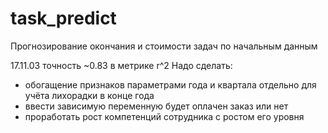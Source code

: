 # task_predict
Прогнозирование окончания и стоимости задач по начальным данным


17.11.03 точность ~0.83 в метрике r^2
Надо сделать: 
- обогащение признаков параметрами года и квартала отдельно для учёта лихорадки в конце года
- ввести зависимую переменную будет оплачен заказ или нет
- проработать рост компетенций сотрудника с ростом его уровня
